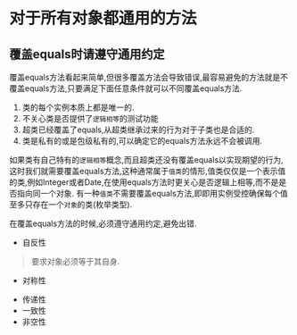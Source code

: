 # 对于所有对象都通用的方法 #
## 覆盖equals时请遵守通用约定 ##
覆盖equals方法看起来简单,但很多覆盖方法会导致错误,最容易避免的方法就是不覆盖equals方法,只要满足下面任意条件就可以不同覆盖equals方法.
1. 类的每个实例本质上都是唯一的.
2. 不关心类是否提供了`逻辑相等`的测试功能
3. 超类已经覆盖了equals,从超类继承过来的行为对于子类也是合适的.
4. 类是私有的或是包级私有的,可以确定它的equals方法永远不会被调用.

如果类有自己特有的`逻辑相等`概念,而且超类还没有覆盖equals以实现期望的行为,这时我们就需要覆盖equals方法,这种通常属于`值类`的情形,值类仅仅是一个表示值的类,例如Integer或者Date,在使用equals方法时更关心是否逻辑上相等,而不是是否指向同一个对象.
有一种`值类`不需要覆盖equals方法,即即用实例受控确保每个值至多只存在一个`对象`的类(枚举类型).

在覆盖equals方法的时候,必须遵守通用约定,避免出错.
- 自反性
> 要求对象必须等于其自身.
- 对称性
> 
- 传递性
- 一致性
- 非空性